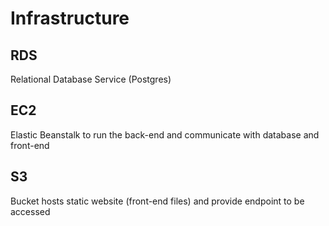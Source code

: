 # Infrastructure

## RDS

Relational Database Service (Postgres)

## EC2

Elastic Beanstalk to run the back-end and communicate with database and front-end

## S3

Bucket hosts static website (front-end files) and provide endpoint to be accessed
